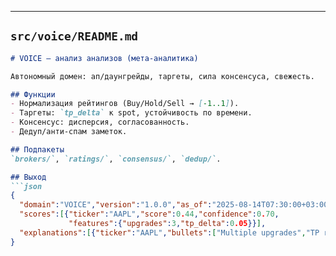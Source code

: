 
---

## `src/voice/README.md`
```markdown
# VOICE — анализ анализов (мета‑аналитика)

Автономный домен: ап/даунгрейды, таргеты, сила консенсуса, свежесть.

## Функции
- Нормализация рейтингов (Buy/Hold/Sell → [-1..1]).
- Таргеты: `tp_delta` к spot, устойчивость по времени.
- Консенсус: дисперсия, согласованность.
- Дедуп/анти‑спам заметок.

## Подпакеты
`brokers/`, `ratings/`, `consensus/`, `dedup/`.

## Выход
```json
{
  "domain":"VOICE","version":"1.0.0","as_of":"2025-08-14T07:30:00+03:00",
  "scores":[{"ticker":"AAPL","score":0.44,"confidence":0.70,
             "features":{"upgrades":3,"tp_delta":0.05}}],
  "explanations":[{"ticker":"AAPL","bullets":["Multiple upgrades","TP raised +5%"]}]
}
